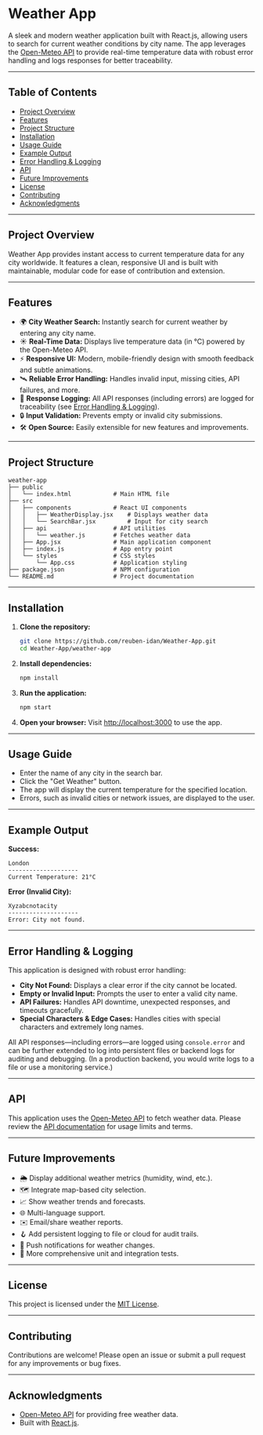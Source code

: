 # Weather App

A sleek and modern weather application built with React.js, allowing users to search for current weather conditions by city name. The app leverages the [Open-Meteo API](https://open-meteo.com/) to provide real-time temperature data with robust error handling and logs responses for better traceability.

---

## Table of Contents

- [Project Overview](#project-overview)
- [Features](#features)
- [Project Structure](#project-structure)
- [Installation](#installation)
- [Usage Guide](#usage-guide)
- [Example Output](#example-output)
- [Error Handling & Logging](#error-handling--logging)
- [API](#api)
- [Future Improvements](#future-improvements)
- [License](#license)
- [Contributing](#contributing)
- [Acknowledgments](#acknowledgments)

---

## Project Overview

Weather App provides instant access to current temperature data for any city worldwide. It features a clean, responsive UI and is built with maintainable, modular code for ease of contribution and extension.

---

## Features

- 🌍 **City Weather Search:** Instantly search for current weather by entering any city name.
- ☀️ **Real-Time Data:** Displays live temperature data (in °C) powered by the Open-Meteo API.
- ⚡ **Responsive UI:** Modern, mobile-friendly design with smooth feedback and subtle animations.
- 🛰️ **Reliable Error Handling:** Handles invalid input, missing cities, API failures, and more.
- 📝 **Response Logging:** All API responses (including errors) are logged for traceability (see [Error Handling & Logging](#error-handling--logging)).
- 🔒 **Input Validation:** Prevents empty or invalid city submissions.
- 🛠️ **Open Source:** Easily extensible for new features and improvements.

---

## Project Structure

```
weather-app
├── public
│   └── index.html            # Main HTML file
├── src
│   ├── components            # React UI components
│   │   ├── WeatherDisplay.jsx    # Displays weather data
│   │   └── SearchBar.jsx         # Input for city search
│   ├── api                   # API utilities
│   │   └── weather.js        # Fetches weather data
│   ├── App.jsx               # Main application component
│   ├── index.js              # App entry point
│   └── styles                # CSS styles
│       └── App.css           # Application styling
├── package.json              # NPM configuration
└── README.md                 # Project documentation
```

---

## Installation

1. **Clone the repository:**
   ```bash
   git clone https://github.com/reuben-idan/Weather-App.git
   cd Weather-App/weather-app
   ```

2. **Install dependencies:**
   ```bash
   npm install
   ```

3. **Run the application:**
   ```bash
   npm start
   ```

4. **Open your browser:**
   Visit [http://localhost:3000](http://localhost:3000) to use the app.

---

## Usage Guide

- Enter the name of any city in the search bar.
- Click the "Get Weather" button.
- The app will display the current temperature for the specified location.
- Errors, such as invalid cities or network issues, are displayed to the user.

---

## Example Output

**Success:**
```
London
--------------------
Current Temperature: 21°C
```

**Error (Invalid City):**
```
Xyzabcnotacity
--------------------
Error: City not found.
```

---

## Error Handling & Logging

This application is designed with robust error handling:
- **City Not Found:** Displays a clear error if the city cannot be located.
- **Empty or Invalid Input:** Prompts the user to enter a valid city name.
- **API Failures:** Handles API downtime, unexpected responses, and timeouts gracefully.
- **Special Characters & Edge Cases:** Handles cities with special characters and extremely long names.

All API responses—including errors—are logged using `console.error` and can be further extended to log into persistent files or backend logs for auditing and debugging. (In a production backend, you would write logs to a file or use a monitoring service.)

---

## API

This application uses the [Open-Meteo API](https://open-meteo.com/) to fetch weather data. Please review the [API documentation](https://open-meteo.com/en/docs) for usage limits and terms.

---

## Future Improvements

- 🌦️ Display additional weather metrics (humidity, wind, etc.).
- 🗺️ Integrate map-based city selection.
- 📈 Show weather trends and forecasts.
- 🌐 Multi-language support.
- ✉️ Email/share weather reports.
- 🪝 Add persistent logging to file or cloud for audit trails.
- 🔔 Push notifications for weather changes.
- 🧪 More comprehensive unit and integration tests.

---

## License

This project is licensed under the [MIT License](LICENSE).

---

## Contributing

Contributions are welcome! Please open an issue or submit a pull request for any improvements or bug fixes.

---

## Acknowledgments

- [Open-Meteo API](https://open-meteo.com/) for providing free weather data.
- Built with [React.js](https://reactjs.org/).
